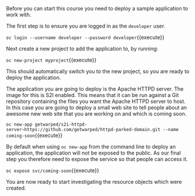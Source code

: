 Before you can start this course you need to deploy a sample application to work with.

The first step is to ensure you are logged in as the ``developer`` user.

``oc login --username developer --password developer``{{execute}}

Next create a new project to add the application to, by running:

``oc new-project myproject``{{execute}}

This should automatically switch you to the new project, so you are ready to deploy the application.

The application you are going to deploy is the Apache HTTPD server. The image for this is S2I enabled. This means that it can be run against a Git repository containing the files you want the Apache HTTPD server to host. In this case you are going to deploy a small web site to tell people about an awesome new web site that you are working on and which is coming soon.

``oc new-app getwarped/s2i-httpd-server~https://github.com/getwarped/httpd-parked-domain.git --name coming-soon``{{execute}}

By default when using ``oc new-app`` from the command line to deploy an application, the application will not be exposed to the public. As our final step you therefore need to expose the service so that people can access it.

``oc expose svc/coming-soon``{{execute}}

You are now ready to start investigating the resource objects which were created.
